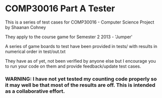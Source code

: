 COMP30016 Part A Tester
================

This is a series of test cases for COMP30016 - Computer Science Project by Shaanan Cohney

They apply to the course game for Semester 2 2013 - 'Jumper'

A series of game boards to test have been provided in tests/ with results in numerical order in test/out.txt

They have as of yet, not been verified by anyone else but I encourage you to run your code on them and provide feedback/update test cases.
### WARNING: I have not yet tested my counting code properly so it may well be that most of the results are off. This is intended as a collaborative effort.

